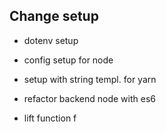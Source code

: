 ## Change setup
- dotenv setup

- config setup for node

- setup with string templ. for yarn

- refactor backend node with es6

- lift function f

